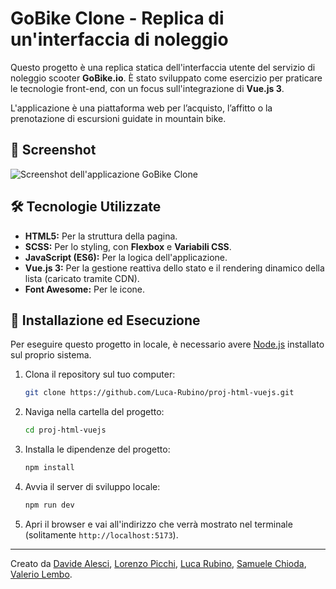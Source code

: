 # GoBike Clone - Replica di un'interfaccia di noleggio

Questo progetto è una replica statica dell'interfaccia utente del servizio di noleggio scooter **GoBike.io**. È stato sviluppato come esercizio per praticare le tecnologie front-end, con un focus sull'integrazione di **Vue.js 3**.

L'applicazione è una piattaforma web per l’acquisto, l’affitto o la prenotazione di escursioni guidate in mountain bike.

## 📸 Screenshot

![Screenshot dell'applicazione GoBike Clone](./src/assets/img/screenshot.jpg)

## 🛠️ Tecnologie Utilizzate

-   **HTML5:** Per la struttura della pagina.
-   **SCSS:** Per lo styling, con **Flexbox** e **Variabili CSS**.
-   **JavaScript (ES6):** Per la logica dell'applicazione.
-   **Vue.js 3:** Per la gestione reattiva dello stato e il rendering dinamico della lista (caricato tramite CDN).
-   **Font Awesome:** Per le icone.

## 🚀 Installazione ed Esecuzione

Per eseguire questo progetto in locale, è necessario avere [Node.js](https://nodejs.org/) installato sul proprio sistema.

1.  Clona il repository sul tuo computer:
    ```bash
    git clone https://github.com/Luca-Rubino/proj-html-vuejs.git
    ```
2.  Naviga nella cartella del progetto:
    ```bash
    cd proj-html-vuejs
    ```
3.  Installa le dipendenze del progetto:
    ```bash
    npm install
    ```
4.  Avvia il server di sviluppo locale:
    ```bash
    npm run dev
    ```
5.  Apri il browser e vai all'indirizzo che verrà mostrato nel terminale (solitamente `http://localhost:5173`).

---
Creato da [Davide Alesci](https://github.com/AlesciDavide), [Lorenzo Picchi](https://github.com/Piccios), [Luca Rubino](https://github.com/Luca-Rubino), [Samuele Chioda](https://github.com/Samuele-Chioda), [Valerio Lembo](https://github.com/ValerioL96).